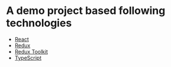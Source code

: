 # A demo project based following technologies
- [React](https://reactjs.org/)
- [Redux](https://redux.js.org/) 
- [Redux Toolkit](https://redux-toolkit.js.org/)
- [TypeScript](https://www.typescriptlang.org/docs/handbook/2/basic-types.html)